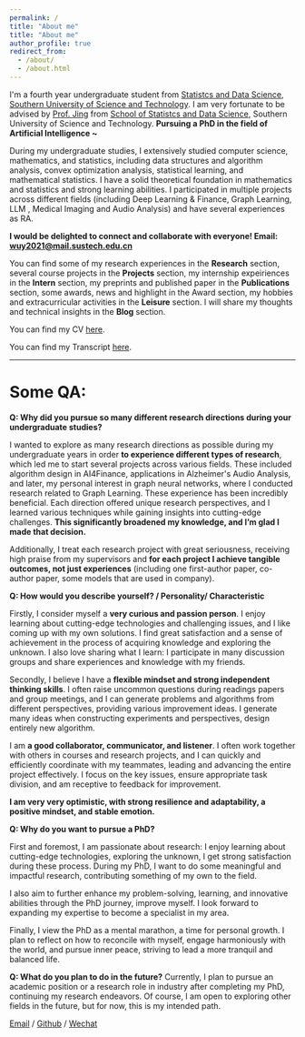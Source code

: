 ```yaml
---
permalink: /
title: "About me"
title: "About me"
author_profile: true
redirect_from: 
  - /about/
  - /about.html
---
```


I'm a fourth year undergraduate student from [Statistcs and Data Science](https://stat-ds.sustech.edu.cn/), [Southern University of Science and Technology](https://www.sustech.edu.cn/). I am very fortunate to be advised by [Prof. Jing](https://faculty.sustech.edu.cn/?tagid=jingby&iscss=1&snapid=1&orderby=date&go=1) from [School of Statistcs and Data Science](https://stat-ds.sustech.edu.cn/), Southern University of Science and Technology. **Pursuing a PhD in the field of Artificial Intelligence ~** 


During my undergraduate studies, I extensively studied computer science, mathematics, and statistics, including data structures and algorithm analysis, convex optimization analysis, statistical learning, and mathematical statistics. I have a solid theoretical foundation in mathematics and statistics and strong learning abilities. 
I participated in multiple projects across different fields (including Deep Learning & Finance, Graph Learning, LLM , Medical Imaging and Audio Analysis) and have several experiences as RA.


<!-- After multiple research experiences, I have discovered that I am deeply interested in several areas related to AI, particularly in: [**Graph Learning**](https://yuewu0301.github.io/research/2024-08-2024-10-GraphLearning)(Graph Reasoning, Graph Summary, Graph&LLM), **NLP&LLM** (Data Augmentation, RAG, Complex Reasoning, LLM&Graph), **AI4Medicine**(Medical Imaging Analysis, Audio Analysis, etc). -->



**I would be delighted to connect and collaborate with everyone! Email: wuy2021@mail.sustech.edu.cn** 

<!-- I was advised by [Prof. Yang](https://cse.sustech.edu.cn/faculty/~yangp/) of Financial Simulation Intelligence Lab from [School of Computer Science](https://cse.sustech.edu.cn/), Southern University of Science and Technology. -->

You can find some of my research experiences in the **Research** section, several course projects in the **Projects** section, my internship expeiriences in the **Intern** section, my preprints and published paper in the **Publications** section, some awards, news and highlight in the Award section, my hobbies and extracurricular activities in the **Leisure** section. I will share my thoughts and technical insights in the **Blog** section.



You can find my CV [here](../assets/YueWu_CV.pdf).

You can find my Transcript [here](../assets/YueWu_Transcript.pdf).

----
# Some QA:
**Q: Why did you pursue so many different research directions during your undergraduate studies?**

I wanted to explore as many research directions as possible during my undergraduate years in order **to experience different types of research**, which led me to start several projects across various fields. These included algorithm design in AI4Finance, applications in Alzheimer's Audio Analysis, and later, my personal interest in graph neural networks, where I conducted research related to Graph Learning.  These experience has been incredibly beneficial. Each direction offered unique research perspectives, and I learned various techniques while gaining insights into cutting-edge challenges. **This significantly broadened my knowledge, and I’m glad I made that decision.**

Additionally, I treat each research project with great seriousness, receiving high praise from my supervisors and **for each project I achieve tangible outcomes, not just experiences** (including one first-author paper, co-author paper, some models that are used in company).



**Q: How would you describe yourself? / Personality/ Characteristic**

Firstly, I consider myself a **very curious and passion person**. I enjoy learning about cutting-edge technologies and challenging issues, and I like coming up with my own solutions. I find great satisfaction and a sense of achievement in the process of acquiring knowledge and exploring the unknown. I also love sharing what I learn: I participate in many discussion groups and share experiences and knowledge with my friends.

Secondly, I believe I have a **flexible mindset and strong independent thinking skills**. I often raise  uncommon questions during readings papers and group meetings, and I can generate problems and algorithms from different perspectives, providing various improvement ideas. I generate many ideas when constructing experiments and perspectives, design entirely new algorithm.

I am **a good collaborator, communicator, and listener**. I often work together with others in courses and research projects, and I can quickly and efficiently coordinate with my teammates, leading and advancing the entire project effectively. I focus on the key issues, ensure appropriate task division, and am receptive to feedback for improvement.

**I am very very optimistic, with strong resilience and adaptability, a positive mindset, and stable emotion.**



**Q: Why do you want to pursue a PhD?**

First and foremost, I am passionate about research: I enjoy learning about cutting-edge technologies, exploring the unknown, I get strong satisfaction during these process. 
During my PhD, I want to do some meaningful and impactful research, contributing something of my own to the field.

I also aim to further enhance my problem-solving, learning, and innovative abilities through the PhD journey, improve myself. I look forward to expanding my expertise to become a specialist in my area.

Finally, I view the PhD as a mental marathon, a time for personal growth. I plan to reflect on how to reconcile with myself, engage harmoniously with the world, and pursue inner peace, striving to lead a more tranquil and balanced life.



**Q: What do you plan to do in the future?**
Currently, I plan to pursue an academic position or a research role in industry after completing my PhD, continuing my research endeavors. Of course, I am open to exploring other fields in the future, but for now, this is my intended path.

<!-- Q: 为什么你本科期间会进行这么多不同方向的研究方向？
A：在刚开始科研时候我就在纠结是应当选择多个不同方向还是沿着一个方向做更多工作，最后因为我希望在本科期间探索尽可能多的科研方向，所以我开启了很多不同方向的project，比如偏算法设计的AI4Finance，偏应用的AI&Medicine，Alzheimer Audio Analysis，以及之后我个人对图神经网络感兴趣，进行了Graph Learning 相关研究。最终来看这也确实很有帮助，不同的方向有着不同的研究思路，并且我学到了很多不同的技术，了解了很多前沿痛点，极大的扩宽了我的知识面，因此我很开心我当初做了这样的决定。

Q：为什么想读PhD
A：

Q：你觉得你是一个怎样的人？
A：首先我认为我是一个很有探索欲望的人：我非常喜欢了解前沿技术、前沿问题并且给出自己的解决方案。我享受学习知识和探索未知的过程，这会给我带来极大的满足感和成就感。并且我也很喜欢分享：我经常参与讨论班，并且与同学分享经验，交流知识。
其次我认为我的思维比较灵活，有较强独立思考能力，在阅读文章，开组会时经常可以比较敏锐的提出不常见的问题，经常可以站在不同角度审视当前问题与算法，给出不同的改进思路。我在构造实验，构造算法时有较多的idea，能够设计出全新的路径。
我是一个很好的合作者，交流者，倾听者。我在课程、科研中经常与人一起合作，我可以很及时高效的与队友甲流，并且lead，推进整个项目高效前进。我能够抓住问题的重点并且进行合适的分工，积极接收他人的批评并且改进，及时与队友沟通难点等等。
我非常的乐观，有很强的抗压能力和适应能力，心态积极，情绪非常稳定~（在中国被成为乐子人） -->
<!-- 
**Q: Why do you want to pursue a PhD?**
首先也是最重要的，我喜欢科研：学习了解前沿技术，探索未知，并且享受这个过程。我希望在这段期间可以静下心来做一些有意义的有帮助的研究，做一些自己的贡献。
我希望历经PhD进一步锻炼我的问题解决能力，学习能力，创新能力等等，进一步提升自己。与此同时也进一步丰富相关知识，成为一个领域的专家。
最后我将PhD视为一段精神上的马拉松，我也会期间进行一些“内心的修行”，我会思考如何与自己和解，如何与这个世界相处，追求内心的安宁，过一个更为 peace 的生活

**未来做什么？**
目前我希望PhD后进入教职 或者 公司的科研岗位，继续从事科研的研究。当然未来我也会期待进行一些其它领域的尝试，但是目前计划是这样的。 -->

[Email](mailto:wuy2021@mail.sustech.edu.cn) / [Github](https://github.com/YueWu0301) / [Wechat](../assets/wechat.png)
